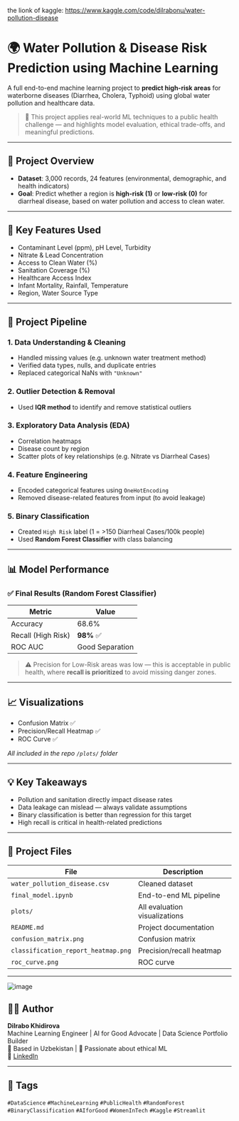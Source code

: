 

the lionk of kaggle:
https://www.kaggle.com/code/dilrabonu/water-pollution-disease

# 🌍 Water Pollution & Disease Risk Prediction using Machine Learning

A full end-to-end machine learning project to **predict high-risk areas** for waterborne diseases (Diarrhea, Cholera, Typhoid) using global water pollution and healthcare data.

> 🚨 This project applies real-world ML techniques to a public health challenge — and highlights model evaluation, ethical trade-offs, and meaningful predictions.

---

## 📌 Project Overview

- **Dataset**: 3,000 records, 24 features (environmental, demographic, and health indicators)
- **Goal**: Predict whether a region is **high-risk (1)** or **low-risk (0)** for diarrheal disease, based on water pollution and access to clean water.

---

## 🧠 Key Features Used

- Contaminant Level (ppm), pH Level, Turbidity  
- Nitrate & Lead Concentration  
- Access to Clean Water (%)  
- Sanitation Coverage (%)  
- Healthcare Access Index  
- Infant Mortality, Rainfall, Temperature  
- Region, Water Source Type

---

## 🧼 Project Pipeline

### 1. Data Understanding & Cleaning
- Handled missing values (e.g. unknown water treatment method)
- Verified data types, nulls, and duplicate entries
- Replaced categorical NaNs with `"Unknown"`

### 2. Outlier Detection & Removal
- Used **IQR method** to identify and remove statistical outliers

### 3. Exploratory Data Analysis (EDA)
- Correlation heatmaps
- Disease count by region
- Scatter plots of key relationships (e.g. Nitrate vs Diarrheal Cases)

### 4. Feature Engineering
- Encoded categorical features using `OneHotEncoding`
- Removed disease-related features from input (to avoid leakage)

### 5. Binary Classification
- Created `High Risk` label (1 = >150 Diarrheal Cases/100k people)
- Used **Random Forest Classifier** with class balancing

---

## 📊 Model Performance

### ✅ Final Results (Random Forest Classifier)
| Metric   | Value  |
|----------|--------|
| Accuracy | 68.6%  |
| Recall (High Risk) | **98%** ✅ |
| ROC AUC  | Good Separation |

> ⚠️ Precision for Low-Risk areas was low — this is acceptable in public health, where **recall is prioritized** to avoid missing danger zones.

---

## 📈 Visualizations

- Confusion Matrix ✅
- Precision/Recall Heatmap ✅
- ROC Curve ✅

_All included in the repo `/plots/` folder_

---

## 💡 Key Takeaways

- Pollution and sanitation directly impact disease rates  
- Data leakage can mislead — always validate assumptions  
- Binary classification is better than regression for this target  
- High recall is critical in health-related predictions

---

## 📁 Project Files

| File | Description |
|------|-------------|
| `water_pollution_disease.csv` | Cleaned dataset |
| `final_model.ipynb` | End-to-end ML pipeline |
| `plots/` | All evaluation visualizations |
| `README.md` | Project documentation |
| `confusion_matrix.png` | Confusion matrix |
| `classification_report_heatmap.png` | Precision/recall heatmap |
| `roc_curve.png` | ROC curve |


---
![image](https://github.com/user-attachments/assets/a7bec883-47c6-4633-8586-824dfa1618be)


## 👩‍💻 Author

**Dilrabo Khidirova**  
Machine Learning Engineer | AI for Good Advocate | Data Science Portfolio Builder  
📍 Based in Uzbekistan | 🧠 Passionate about ethical ML  
🔗 [LinkedIn](https://www.linkedin.com/in/dilrabo-khidirova-3144b8244/)

---

## 📌 Tags

`#DataScience` `#MachineLearning` `#PublicHealth` `#RandomForest` `#BinaryClassification` `#AIforGood` `#WomenInTech` `#Kaggle` `#Streamlit`
